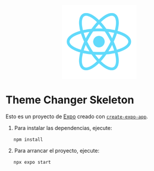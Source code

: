 <img alt="Logo de React Native" src="./assets/images/react-logo@3x.png" style="display: block; margin: 0 auto" height=200 width=200 />

# Theme Changer Skeleton

Esto es un proyecto de [Expo](https://expo.dev) creado con [`create-expo-app`](https://www.npmjs.com/package/create-expo-app).

1. Para instalar las dependencias, ejecute:

```
   npm install
```

2. Para arrancar el proyecto, ejecute:

```
   npx expo start
```
